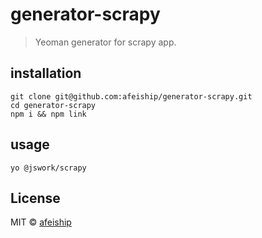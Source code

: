 # generator-scrapy
> Yeoman generator for scrapy app.

## installation
```shell
git clone git@github.com:afeiship/generator-scrapy.git
cd generator-scrapy
npm i && npm link
```

## usage
```shell
yo @jswork/scrapy
```

## License
MIT © [afeiship](https://js.work)

